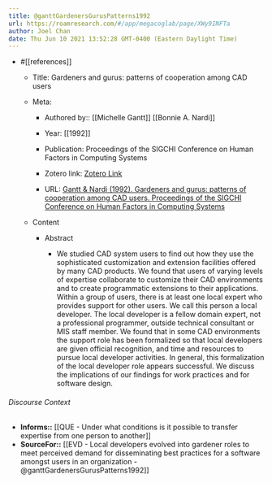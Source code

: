 ```yaml
---
title: @ganttGardenersGurusPatterns1992
url: https://roamresearch.com/#/app/megacoglab/page/XWy9INFTa
author: Joel Chan
date: Thu Jun 10 2021 13:52:28 GMT-0400 (Eastern Daylight Time)
---
```


- #[[references]]

    - Title: Gardeners and gurus: patterns of cooperation among CAD users

    - Meta:

        - Authored by:: [[Michelle Gantt]] [[Bonnie A. Nardi]]

        - Year: [[1992]]

        - Publication: Proceedings of the SIGCHI Conference on Human Factors in Computing Systems

        - Zotero link: [Zotero Link](zotero://select/items/7_AX9GESJB)

        - URL: [Gantt & Nardi (1992). Gardeners and gurus: patterns of cooperation among CAD users. Proceedings of the SIGCHI Conference on Human Factors in Computing Systems](https://doi.org/10.1145/142750.142767)

    - Content

        - Abstract

            - We studied CAD system users to find out how they use the sophisticated customization and extension facilities offered by many CAD products. We found that users of varying levels of expertise collaborate to customize their CAD environments and to create programmatic extensions to their applications. Within a group of users, there is at least one local expert who provides support for other users. We call this person a local developer. The local developer is a fellow domain expert, not a professional programmer, outside technical consultant or MIS staff member. We found that in some CAD environments the support role has been formalized so that local developers are given official recognition, and time and resources to pursue local developer activities. In general, this formalization of the local developer role appears successful. We discuss the implications of our findings for work practices and for software design.

###### Discourse Context

- **Informs::** [[QUE - Under what conditions is it possible to transfer expertise from one person to another]]
- **SourceFor::** [[EVD - Local developers evolved into gardener roles to meet perceived demand for disseminating best practices for a software amongst users in an organization - @ganttGardenersGurusPatterns1992]]
